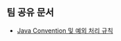 ## 팀 공유 문서

- [Java Convention 및 예외 처리 규칙](https://github.com/SESACTeamProject/scrum-logs/wiki/Java-%EC%BD%94%EB%93%9C-%EC%BB%A8%EB%B2%A4%EC%85%98-%EC%98%88%EC%99%B8-%EC%B2%98%EB%A6%AC-%EA%B7%9C%EC%B9%99)